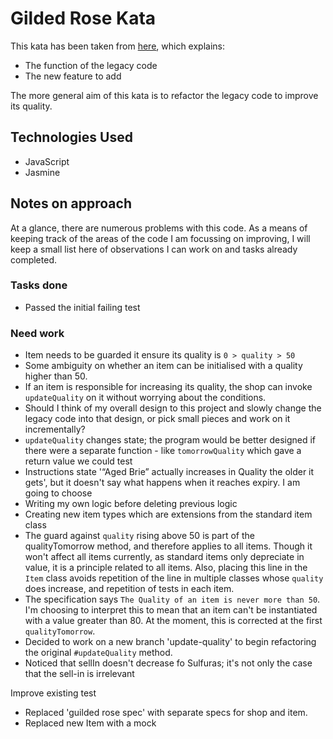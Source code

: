 Gilded Rose Kata
===============================

This kata has been taken from [here](https://github.com/emilybache/GildedRose-Refactoring-Kata), which explains:
* The function of the legacy code
* The new feature to add

The more general aim of this kata is to refactor the legacy code to improve its quality.

## Technologies Used
* JavaScript
* Jasmine

## Notes on approach

At a glance, there are numerous problems with this code. As a means of keeping track of the areas of the code I am focussing on improving, I will keep a small list here of observations I can work on and tasks already completed.

### Tasks done
* Passed the initial failing test

### Need work
* Item needs to be guarded it ensure its quality is `0 > quality > 50`
* Some ambiguity on whether an item can be initialised with a quality higher than 50.
* If an item is responsible for increasing its quality, the shop can invoke `updateQuality` on it without worrying about the conditions.
* Should I think of my overall design to this project and slowly change the legacy code into that design, or pick small pieces and work on it incrementally?
* `updateQuality` changes state; the program would be better designed if there were a separate function - like `tomorrowQuality` which gave a return value we could test
* Instructions state '“Aged Brie” actually increases in Quality the older it gets', but it doesn't say what happens when it reaches expiry. I am going to choose
* Writing my own logic before deleting previous logic
* Creating new item types which are extensions from the standard item class
* The guard against `quality` rising above 50 is part of the qualityTomorrow method, and therefore applies to all items. Though it won't affect all items currently, as standard items only depreciate in value, it is a principle related to all items. Also, placing this line in the `Item` class avoids repetition of the line in multiple classes whose `quality` does increase, and repetition of tests in each item.
* The specification says `The Quality of an item is never more than 50`. I'm choosing to interpret this to mean that an item can't be instantiated with a value greater than 80. At the moment, this is corrected at the first `qualityTomorrow`.
* Decided to work on a new branch 'update-quality' to begin refactoring the original `#updateQuality` method.
* Noticed that sellIn doesn't decrease fo Sulfuras; it's not only the case that the sell-in is irrelevant

Improve existing test
* Replaced 'guilded rose spec' with separate specs for shop and item.
* Replaced new Item with a mock
